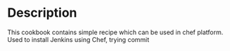 Description
===========
This cookbook contains simple recipe which can be used in chef platform. Used to install Jenkins using Chef, trying commit
